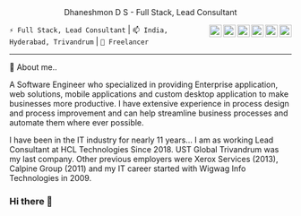 <div align="center">
  Dhaneshmon D S - Full Stack, Lead Consultant
 
<a href="https://www.linkedin.com/in/dhaneshmon" target="_blank" rel="nofollow"><img align="right" alt="Dhaneshmon's Linkdein" width="22px" src="https://cdn.jsdelivr.net/npm/simple-icons@v3/icons/linkedin.svg" /></a>
<a href="https://www.facebook.com/dhaneshmonds/" target="_blank" rel="nofollow"><img align="right" alt="Dhaneshmon's Facebook" width="22px" src="https://cdn.jsdelivr.net/npm/simple-icons@v3/icons/facebook.svg" /></a>
<a href="https://www.instagram.com/dhaneshmon" target="_blank" rel="nofollow"><img align="right" alt="Dhaneshmon's Insta" width="22px" src="https://cdn.jsdelivr.net/npm/simple-icons@v3/icons/instagram.svg" /></a>
<a href="https://twitter.com/dhaneshmon" target="_blank" rel="nofollow"><img align="right" alt="Dhaneshmon's Twitter" width="22px" src="https://cdn.jsdelivr.net/npm/simple-icons@v3/icons/twitter.svg" /></a>
<a href="https://dhaneshmon.wordpress.com/" target="_blank" rel="nofollow"><img align="right" alt="Dhaneshmon's Blog" width="22px" src="https://cdn.jsdelivr.net/npm/simple-icons@v3/icons/wordpress.svg" /></a>
<a href="mailto:dhaneshmon@gmail.com" target="_blank" rel="nofollow"><img align="right" alt="Dhaneshmon's Email" width="22px" src="https://cdn.jsdelivr.net/npm/simple-icons@v3/icons/gmail.svg" /></a>
</div>
<p><code>⚡ Full Stack, Lead Consultant</code> | <code>📫 India, Hyderabad, Trivandrum</code> | <code>🔭 Freelancer</code> </p>
<hr/>
💬 About me..

A Software Engineer who specialized in providing Enterprise application, web solutions, mobile applications and custom desktop application to make businesses more productive. I have extensive experience in process design and process improvement and can help streamline business processes and automate them where ever possible.

I have been in the IT industry for nearly 11 years… I am as working Lead Consultant at HCL Technologies Since 2018.  UST Global Trivandrum was my last company. Other previous employers were Xerox Services (2013), Calpine Group (2011) and my IT career started with Wigwag Info Technologies in 2009.


### Hi there 👋

<!--
**Dhaneshmonds/Dhaneshmonds** is a ✨ _special_ ✨ repository because its `README.md` (this file) appears on your GitHub profile.

Here are some ideas to get you started:

- 🔭 I’m currently working on ...
- 🌱 I’m currently learning ...
- 👯 I’m looking to collaborate on ...
- 🤔 I’m looking for help with ...
- 💬 Ask me about ...
- 📫 How to reach me: ...
- 😄 Pronouns: ...
- ⚡ Fun fact: ...
-->
 
